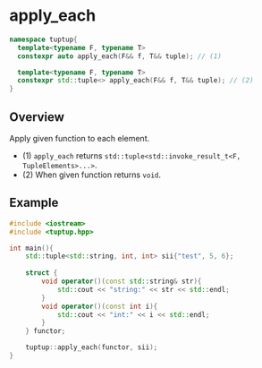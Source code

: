 # apply_each

```cpp
namespace tuptup{
  template<typename F, typename T>
  constexpr auto apply_each(F&& f, T&& tuple); // (1)

  template<typename F, typename T>
  constexpr std::tuple<> apply_each(F&& f, T&& tuple); // (2)
}
```

## Overview
Apply given function to each element.
- (1) `apply_each` returns `std::tuple<std::invoke_result_t<F, TupleElements>...>`.
- (2) When given function returns `void`.

## Example
```cpp
#include <iostream>
#include <tuptup.hpp>

int main(){
    std::tuple<std::string, int, int> sii{"test", 5, 6};
    
    struct {
        void operator()(const std::string& str){
            std::cout << "string:" << str << std::endl;
        }
        void operator()(const int i){
            std::cout << "int:" << i << std::endl;
        }
    } functor;

    tuptup::apply_each(functor, sii);
}
```